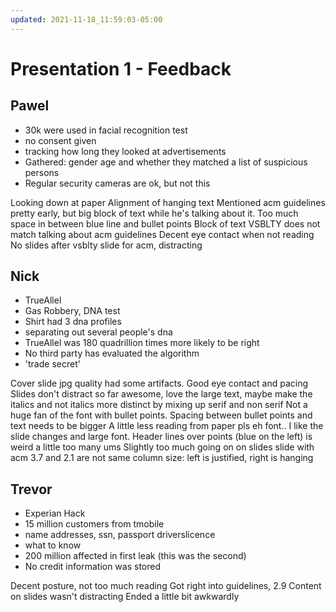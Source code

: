 ```yaml
---
updated: 2021-11-18_11:59:03-05:00
---
```

# Presentation 1 - Feedback
## Pawel 
* 30k were used in facial recognition test
* no consent given
* tracking how long they looked at advertisements
* Gathered: gender age and whether they matched a list of suspicious persons
* Regular security cameras are ok, but not this	

Looking down at paper
Alignment of hanging text
Mentioned acm guidelines pretty early, but big block of text while he's talking about it. Too much space in between blue line and bullet points
Block of text VSBLTY does not match talking about acm guidelines
Decent eye contact when not reading
No slides after vsblty slide for acm, distracting

## Nick
* TrueAllel
* Gas Robbery, DNA test
* Shirt had 3 dna profiles
* separating out several people's dna
* TrueAllel was 180 quadrillion times more likely to be right
* No third party has evaluated the algorithm
* 'trade secret'

Cover slide jpg quality had some artifacts. 
Good eye contact and pacing
Slides don't distract so far
awesome, love the large text, maybe make the italics and not italics more distinct by mixing up serif and non serif
Not a huge fan of  the font with bullet points. Spacing between bullet points and text needs to be bigger
A little less reading from paper pls
eh font..
I like the slide changes and large font. 
Header lines over points (blue on the left) is weird
a little too many ums
Slightly too much going on on slides
slide with acm 3.7 and 2.1 are not same column size: left is justified, right is hanging

## Trevor 
* Experian Hack
* 15 million customers from tmobile
* name addresses, ssn, passport driverslicence 
* what to know
* 200 million affected in first leak  (this was the second)
* No credit information was stored

Decent posture, not too much reading
Got right into guidelines, 2.9
Content on slides wasn't distracting
Ended a little bit awkwardly



